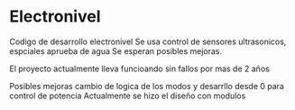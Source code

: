 # Electronivel
Codigo de desarrollo electronivel 
Se usa control de sensores ultrasonicos, espciales aprueba de agua 
Se esperan posibles mejoras.

El proyecto actualmente lleva funcioando sin fallos por mas de 2 años 

Posibles mejoras cambio de logica de los modos y desarrllo desde 0 para control de potencia 
Actualmente se hizo el diseño con modulos 
